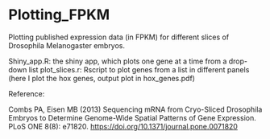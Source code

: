 # Plotting_FPKM
Plotting published expression data (in FPKM) for different slices of Drosophila Melanogaster embryos. 

Shiny_app.R: the shiny app, which plots one gene at a time from a drop-down list
plot_slices.r: Rscript to plot genes from a list in different panels (here I plot the hox genes, output plot in hox_genes.pdf) 


Reference:

Combs PA, Eisen MB (2013) Sequencing mRNA from Cryo-Sliced Drosophila Embryos to Determine Genome-Wide Spatial Patterns of Gene Expression. PLoS ONE 8(8): e71820. https://doi.org/10.1371/journal.pone.0071820
